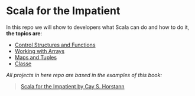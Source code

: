 Scala for the Impatient
=======================
In this repo we will show to developers what Scala can do and how to do it, **the topics are**:

* [Control Structures and Functions](https://github.com/robsonoduarte/learn-scala/tree/master/scala-for-the-impatient/scala-control-structures-functions)
* [Working with Arrays](https://github.com/robsonoduarte/learn-scala/tree/master/scala-for-the-impatient/scala-working-with-arrays)
* [Maps and Tuples](https://github.com/robsonoduarte/learn-scala/tree/master/scala-for-the-impatient/scala-maps-tuples)
* [Classe](https://github.com/robsonoduarte/learn-scala/tree/master/scala-for-the-impatient/scala-classes)


*All projects in here repo are based in the examples of this book:*

> [Scala for the Impatient by Cay S. Horstann](http://www.horstmann.com/scala/index.html)
